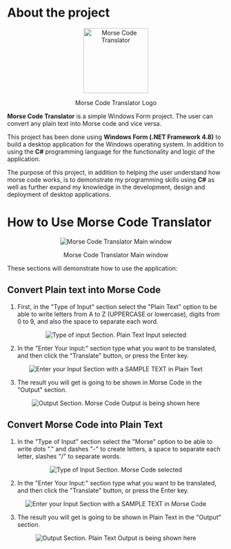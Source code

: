 # About the project
<p align="center"><img width="150" alt="Morse Code Translator" src="https://user-images.githubusercontent.com/90425287/183945808-d843d838-9329-4a45-a973-a9104bfa784a.png"></p>

<p align="center">Morse Code Translator Logo</p>

**Morse Code Translator** is a simple Windows Form project. The user can convert any plain text into Morse code and vice versa.

This project has been done using **Windows Form (.NET Framework 4.8)** to build a desktop application for the Windows operating system. In addition to using the **C#** programming language for the functionality and logic of the application.

The purpose of this project, in addition to helping the user understand how morse code works, is to demonstrate my programming skills using **C#** as well as further expand my knowledge in the development, design and deployment of desktop applications.

# How to Use Morse Code Translator

<p align="center"><img alt="Morse Code Translator Main window" src="https://user-images.githubusercontent.com/90425287/183961234-c2fb0e7e-0eda-4c3e-bf41-67116faf0556.png"></p>
<p align="center">Morse Code Translator Main window</p>

These sections will demonstrate how to use the application:

## Convert Plain text into Morse Code

1. First, in the "Type of Input" section select the "Plain Text" option to be able to write letters from A to Z (UPPERCASE or lowercase), digits from 0 to 9, and also the space to separate each word.
<p align="center"><img alt="Type of input Section. Plain Text Input selected" src="https://user-images.githubusercontent.com/90425287/183966681-22837f75-5b17-46fa-8a63-9ec44f6ecb49.png"></p>

2. In the "Enter Your Input:" section type what you want to be translated, and then click the "Translate" button, or press the Enter key.
<p align="center"><img alt="Enter your Input Section with a SAMPLE TEXT in Plain Text" src="https://user-images.githubusercontent.com/90425287/183968982-34cf204d-4b51-4e90-9623-98e3378b30ea.png"></p>

3. The result you will get is going to be shown in Morse Code in the "Output" section.
<p align="center"><img alt="Output Section. Morse Code Output is being shown here" src="https://user-images.githubusercontent.com/90425287/183970215-2ff0f1bf-b2be-42d3-a82a-eb0c6f4d992c.png"></p>


## Convert Morse Code into Plain Text

1. In the "Type of Input" section select the "Morse" option to be able to write dots "." and dashes "-" to create letters, a space to separate each letter, slashes "/" to separate words.
<p align="center"><img alt="Type of Input Section. Morse Code selected" src="https://user-images.githubusercontent.com/90425287/183972558-1974fd37-d441-4ec1-b759-d19108739af5.png"></p>

2. In the "Enter Your Input:" section type what you want to be translated, and then click the "Translate" button, or press the Enter key.
<p align="center"><img alt="Enter your Input Section with a SAMPLE TEXT in Morse Code" src="https://user-images.githubusercontent.com/90425287/183972860-480011cf-ad81-4e1a-b093-32346f243f1c.png"></p>

3. The result you will get is going to be shown in Plain Text in the "Output" section.
<p align="center"><img alt="Output Section. Plain Text Output is being shown here" src="https://user-images.githubusercontent.com/90425287/183973118-933bb909-62bd-49ea-9e98-36b83b466a7a.png"></p>





